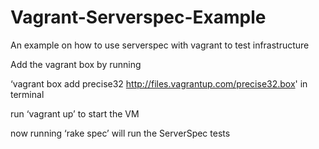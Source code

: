 # Vagrant-Serverspec-Example
An example on how to use serverspec with vagrant to test infrastructure

Add the vagrant box by running

‘vagrant box add precise32 http://files.vagrantup.com/precise32.box' in terminal

run ‘vagrant up’ to start the VM

now running ‘rake spec’ will run the ServerSpec tests
